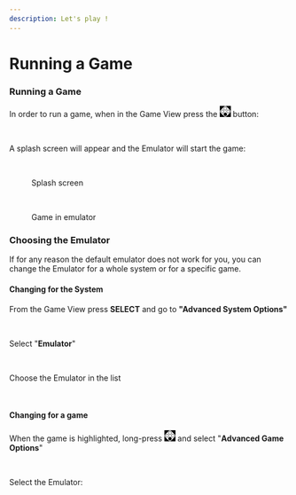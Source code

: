 ```yaml
---
description: Let's play !
---
```


# Running a Game

### Running a Game

In order to run a game, when in the Game View press the ![](<../.gitbook/assets/image (1) (2) (1).png>) button:

<figure><img src="https://i.imgur.com/hJOODzs.png" alt=""><figcaption></figcaption></figure>

A splash screen will appear and the Emulator will start the game:

<figure><img src="https://i.imgur.com/uwXnAc0.png" alt=""><figcaption><p>Splash screen</p></figcaption></figure>

<figure><img src="https://i.imgur.com/qnYUzgA.png" alt=""><figcaption><p>Game in emulator</p></figcaption></figure>

### Choosing the Emulator

If for any reason the default emulator does not work for you, you can change the Emulator for a whole system or for a specific game.

#### Changing for the System

From the Game View press **SELECT** and go to **"Advanced System Options"**

<figure><img src="https://i.imgur.com/G6geY06.png" alt=""><figcaption></figcaption></figure>

Select "**Emulator**"

<figure><img src="https://i.imgur.com/ULXh2WR.png" alt=""><figcaption></figcaption></figure>

Choose the Emulator in the list

<figure><img src="https://i.imgur.com/yoEy4n7.png" alt=""><figcaption></figcaption></figure>

#### Changing for a game

When the game is highlighted, long-press ![](<../.gitbook/assets/image (1) (2) (1).png>) and select "**Advanced Game Options**"

<figure><img src="https://i.imgur.com/QB1L9SQ.png" alt=""><figcaption></figcaption></figure>

Select the Emulator:

<figure><img src="https://i.imgur.com/nbO3jck.png" alt=""><figcaption></figcaption></figure>
